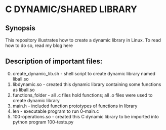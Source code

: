 # C DYNAMIC/SHARED LIBRARY

## Synopsis
This repository illustrates how to create a dynamic library in Linux. To read how to do so, read my blog here   

## Description of important files:
0. create_dynamic_lib.sh - shell script to create dynamic library named liball.so
1. libdynamic.so - created this dynamic library containing some functions as liball.so
2. functions_folder - all .c files hold functions; all .o files were used to create dynamic library
3. main.h - included function prototypes of functions in library
4. len - executable program to run 0-main.c
5. 100-operations.so - created this C dynamic library to be imported into python program 100-tests.py

